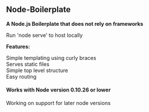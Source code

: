 ## Node-Boilerplate

__A Node.js Boilerplate that does not rely on frameworks__  

Run 'node serve' to host locally  

__Features:__  


Simple templating using curly braces  
Serves static files  
Simple top level structure  
Easy routing  


#### Works with Node version 0.10.26 or lower

Working on support for later node versions  